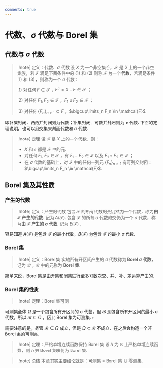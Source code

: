 ```yaml
---
comments: true
---
```

# 代数、$\sigma$ 代数与 Borel 集
## 代数与 $\sigma$ 代数

>[!note] 定义：代数、$\sigma$ 代数
>设 $X$ 为一个非空集合，$\mathcal{F}$ 是 $X$ 上的一个非空集族，若 $\mathcal{F}$  满足下面条件中的 (1) 和 (2) 则称 $\mathcal{F}$ 为一个**代数**，若满足条件 (1) 和 (3) ，则称为一个 $\sigma$ 代数：
>
>(1) 对任何 $F\in \mathcal{F}$ ，$F^c = X-F\in \mathcal{F}$ ；
>
>(2) 对任何 $F_1,F_2\in \mathcal{F}$ ，$F_1\cup F_2 \in \mathcal{F}$ ；
>
>(3) 对任何 $\left\lbrace F_n \right\rbrace_{n \geqslant 1}\subset F$ ，$\bigcup\limits_n F_n \in \mathcal{F}$.

即补集封闭、两两并封闭则为代数；补集封闭、可数并封闭则为 $\sigma$ 代数. 下面的定理说明，也可以用交集来刻画代数和 $\sigma$ 代数.

>[!note] 定理
>设 $\mathcal{F}$ 是 $X$ 上的一个代数，则：
>- $X$ 和 $\varnothing$ 都是 $\mathcal{F}$ 中的元.
>- 对任何 $F_1,F_2\in \mathcal{F}$ ，有 $F_1-F_2\in \mathcal{F}$ 以及 $F_1\cap F_2\in \mathcal{F}$ ；
>- 在 $\sigma$ 代数的基础上，对 $\mathcal{F}$ 中的任何一列元 $\left\lbrace F_n \right\rbrace_{n \geqslant 1}$ 有可列交封闭：$\bigcap\limits_n F_n \in \mathcal{F}$.

## Borel 集及其性质
### 产生的代数
>[!note] 定义：产生的代数
>包含 $\mathcal{F}$ 的所有代数的交仍然为一个代数，称为**由 $\mathcal{F}$ 产生的代数**. 记为 $A(\mathcal{F})$. 包含 $\mathcal{F}$ 的所有 $\sigma$ 代数的交仍为一个 $\sigma$ 代数，称为**由 $\mathcal{F}$ 产生的 $\sigma$ 代数**. 记为 $B(\mathcal{F})$ .

容易知道 $A(\mathcal{F})$ 是包含 $\mathcal{F}$ 的最小代数，$B(\mathcal{F})$ 为包含 $\mathcal{F}$ 的最小 $\sigma$ 代数.


### Borel 集

>[!note] 定义：Borel 集
>实轴所有开区间产生的 $\sigma$ 代数称为 **Borel $\sigma$ 代数**，记为 $\mathcal{B}$ ，$\mathcal{B}$ 中的元称为 **Borel 集**.

简单来说，Borel 集是由开集和闭集进行至多可数次交、并、补、差运算产生的.

### Borel 集的性质

>[!note] 定理：Borel 集可测

可测集全体 $\Omega$ 是一个包含所有开区间的 $\sigma$ 代数，但 $\mathcal{B}$ 是包含所有开区间的最小 $\sigma$ 代数，所以 $\mathcal{B}\subset \Omega$ ，因此 Borel 集为可测集. $\square$

需要注意的是，尽管 $\mathcal{B} \subset \Omega$ 成立，但是 $\Omega \subset \mathcal{B}$ 不成立，在之后会构造一个非 Borel 集的可测集.

>[!note] 定理：严格单增连续函数保持 Borel 集
>设 $h$ 为 $\mathbb{R}$ 上严格单增连续函数，则 $h$ 把 Borel 集映射为 Borel 集.


>[!note] 总结
>本章其实主要结论就是：可测集 = Borel 集 $\cup$ 零测集.

